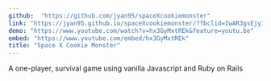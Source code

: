 ```yaml
---
github:  "https://github.com/jyan95/spaceXcookiemonster"
link: "https://jyan95.github.io/spaceXcookiemonster/?fbclid=IwAR3gsEjyIwCfBVofLhlX2NqGhdkIGkydhUczFXead1AjQakFfewoFTwKlcM"
demo: "https://www.youtube.com/watch?v=hx3GyMxtREk&feature=youtu.be"
embed: "https://www.youtube.com/embed/hx3GyMxtREk"
title: "Space X Cookie Monster"
---
```


A one-player, survival game using vanilla Javascript and Ruby on Rails

